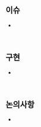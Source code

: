 ## 이슈

<!-- 요구사항이나 문제 설명 -->
<!-- 링크 또는 스크린샷 첨부 (선택) -->

-

<br />

## 구현

<!-- 이슈 해결에 대한 기술적인 설명 -->

-

<br />

## 논의사항

<!-- 명확하지 않거나 우려되는 것 -->
<!-- 팀 내에서 인지해야 할 것 -->
<!-- 머지되기 전에 토론 필요한 것 -->

-

<br />
